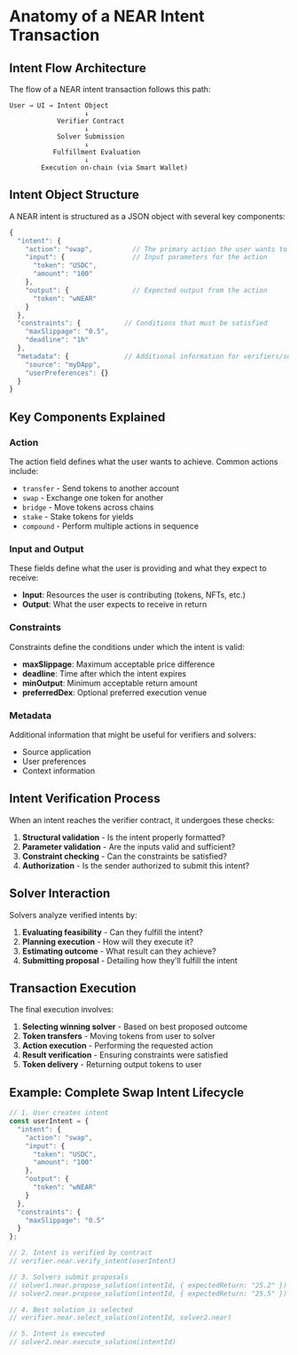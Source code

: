 
# Anatomy of a NEAR Intent Transaction

## Intent Flow Architecture

The flow of a NEAR intent transaction follows this path:

```
User → UI → Intent Object
                   ↓
            Verifier Contract
                   ↓
            Solver Submission
                   ↓
           Fulfillment Evaluation
                   ↓
        Execution on-chain (via Smart Wallet)
```

## Intent Object Structure

A NEAR intent is structured as a JSON object with several key components:

```javascript
{
  "intent": {
    "action": "swap",          // The primary action the user wants to perform
    "input": {                 // Input parameters for the action
      "token": "USDC",
      "amount": "100"
    },
    "output": {                // Expected output from the action
      "token": "wNEAR"
    }
  },
  "constraints": {           // Conditions that must be satisfied
    "maxSlippage": "0.5",
    "deadline": "1h"
  },
  "metadata": {              // Additional information for verifiers/solvers
    "source": "myDApp",
    "userPreferences": {}
  }
}
```

## Key Components Explained

### Action

The action field defines what the user wants to achieve. Common actions include:
- `transfer` - Send tokens to another account
- `swap` - Exchange one token for another
- `bridge` - Move tokens across chains
- `stake` - Stake tokens for yields
- `compound` - Perform multiple actions in sequence

### Input and Output

These fields define what the user is providing and what they expect to receive:

- **Input**: Resources the user is contributing (tokens, NFTs, etc.)
- **Output**: What the user expects to receive in return

### Constraints

Constraints define the conditions under which the intent is valid:

- **maxSlippage**: Maximum acceptable price difference
- **deadline**: Time after which the intent expires
- **minOutput**: Minimum acceptable return amount
- **preferredDex**: Optional preferred execution venue

### Metadata

Additional information that might be useful for verifiers and solvers:
- Source application
- User preferences
- Context information

## Intent Verification Process

When an intent reaches the verifier contract, it undergoes these checks:

1. **Structural validation** - Is the intent properly formatted?
2. **Parameter validation** - Are the inputs valid and sufficient?
3. **Constraint checking** - Can the constraints be satisfied?
4. **Authorization** - Is the sender authorized to submit this intent?

## Solver Interaction

Solvers analyze verified intents by:

1. **Evaluating feasibility** - Can they fulfill the intent?
2. **Planning execution** - How will they execute it?
3. **Estimating outcome** - What result can they achieve?
4. **Submitting proposal** - Detailing how they'll fulfill the intent

## Transaction Execution

The final execution involves:

1. **Selecting winning solver** - Based on best proposed outcome
2. **Token transfers** - Moving tokens from user to solver
3. **Action execution** - Performing the requested action
4. **Result verification** - Ensuring constraints were satisfied
5. **Token delivery** - Returning output tokens to user

## Example: Complete Swap Intent Lifecycle

```javascript
// 1. User creates intent
const userIntent = {
  "intent": {
    "action": "swap",
    "input": {
      "token": "USDC",
      "amount": "100"
    },
    "output": {
      "token": "wNEAR"
    }
  },
  "constraints": {
    "maxSlippage": "0.5"
  }
};

// 2. Intent is verified by contract
// verifier.near.verify_intent(userIntent)

// 3. Solvers submit proposals
// solver1.near.propose_solution(intentId, { expectedReturn: "25.2" })
// solver2.near.propose_solution(intentId, { expectedReturn: "25.5" })

// 4. Best solution is selected
// verifier.near.select_solution(intentId, solver2.near)

// 5. Intent is executed
// solver2.near.execute_solution(intentId)
```
